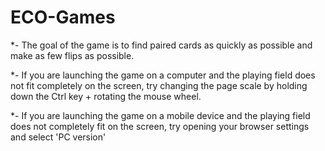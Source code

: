 # ECO-Games

*- The goal of the game is to find paired cards as quickly as possible and make as few flips as possible.

*- If you are launching the game on a computer and the playing field does not fit completely on the screen, 
try changing the page scale by holding down the Ctrl key + rotating the mouse wheel.

*- If you are launching the game on a mobile device and the playing field does not completely fit on the screen, try opening your browser settings and select 'PC version'

